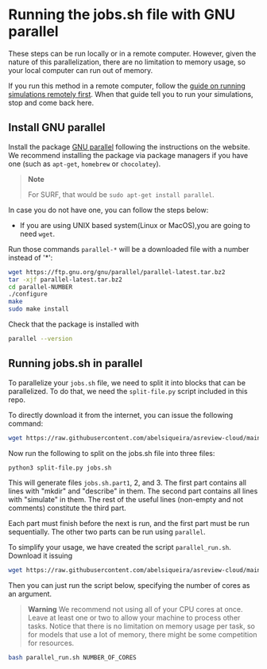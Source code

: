 # Running the jobs.sh file with GNU parallel

These steps can be run locally or in a remote computer.
However, given the nature of this parallelization, there are no limitation to memory usage, so your local computer can run out of memory.

If you run this method in a remote computer, follow the [guide on running simulations remotely first](10-simple.md).
When that guide tell you to run your simulations, stop and come back here.

## Install GNU parallel

Install the package [GNU parallel](https://www.gnu.org/software/parallel/) following the instructions on the website.
We recommend installing the package via package managers if you have one (such as `apt-get`, `homebrew` or `chocolatey`).

> **Note**
>
> For SURF, that would be `sudo apt-get install parallel`.

In case you do not have one, you can follow the steps below:

- If you are using UNIX based system(Linux or MacOS),you are going to need `wget`.

Run those commands `parallel-*` will be a downloaded file with a number instead of '*':

```bash
wget https://ftp.gnu.org/gnu/parallel/parallel-latest.tar.bz2
tar -xjf parallel-latest.tar.bz2
cd parallel-NUMBER
./configure
make
sudo make install
```

Check that the package is installed with

```bash
parallel --version
```

## Running jobs.sh in parallel

To parallelize your `jobs.sh` file, we need to split it into blocks that can be parallelized.
To do that, we need the `split-file.py` script included in this repo.

To directly download it from the internet, you can issue the following command:

```bash
wget https://raw.githubusercontent.com/abelsiqueira/asreview-cloud/main/split-file.py
```

Now run the following to split on the jobs.sh file into three files:

```bash
python3 split-file.py jobs.sh
```

This will generate files `jobs.sh.part1`, 2, and 3.
The first part contains all lines with "mkdir" and "describe" in them.
The second part contains all lines with "simulate" in them.
The rest of the useful lines (non-empty and not comments) constitute the third part.

Each part must finish before the next is run, and the first part must be run sequentially.
The other two parts can be run using `parallel`.

To simplify your usage, we have created the script `parallel_run.sh`.
Download it issuing

```bash
wget https://raw.githubusercontent.com/abelsiqueira/asreview-cloud/main/parallel_run.sh
```

Then you can just run the script below, specifying the number of cores as an argument.
> **Warning**
> We recommend not using all of your CPU cores at once.
> Leave at least one or two to allow your machine to process other tasks.
> Notice that there is no limitation on memory usage per task, so for models that use a lot of memory, there might be some competition for resources.

```bash
bash parallel_run.sh NUMBER_OF_CORES
```
